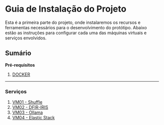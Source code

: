 
# Guia de Instalação do Projeto
Esta é a primeira parte do projeto, onde instalaremos os recursos e ferramentas necessários para o desenvolvimento do protótipo. Abaixo estão as instruções para configurar cada uma das máquinas virtuais e serviços envolvidos.

## Sumário
**Pré-requisitos**
1. [DOCKER](https://github.com/carlossilva9867/soc-opensource-ia/blob/main/PARTE%201%20-%20INSTALACAO/000-docker_install.md)
---
### Serviços
1. [VM01 - Shuffle](https://github.com/carlossilva9867/soc-opensource-ia/blob/main/PARTE%201%20-%20INSTALACAO/000-docker_install.md)
2. [VM02 - DFIR-IRIS](https://github.com/carlossilva9867/soc-opensource-ia/blob/main/PARTE%201%20-%20INSTA%C3%87%C3%83O/dfir-iris_install.md)
3. [VM03 - Ollama](https://github.com/carlossilva9867/soc-opensource-ia/blob/main/PARTE%201%20-%20INSTA%C3%87%C3%83O/ollama_install.md)
4. [VM04 - Elastic Stack](https://github.com/carlossilva9867/soc-opensource-ia/blob/main/PARTE%201%20-%20INSTA%C3%87%C3%83O/elk-stack_install.md)

